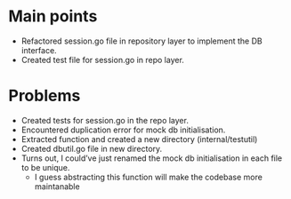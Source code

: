 # Main points

- Refactored session.go file in repository layer to implement the DB interface.
- Created test file for session.go in repo layer.

# Problems

- Created tests for session.go in the repo layer.
- Encountered duplication error for mock db initialisation.
- Extracted function and created a new directory (internal/testutil)
- Created dbutil.go file in new directory.
- Turns out, I could’ve just renamed the mock db initialisation in each file to be unique.
    - I guess abstracting this function will make the codebase more maintanable